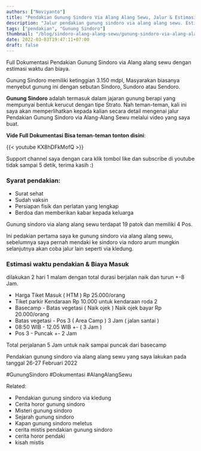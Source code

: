 ```yaml
---
authors: ["Noviyanto"]
title: "Pendakian Gunung Sindoro Via Alang Alang Sewu, Jalur & Estimasi Waktu"
description: "Jalur pendakian gunung sindoro via alang alang sewu. Estimasi waktu dan biaya. Basecamp - Area Camp: 3 Jam · Area Camp - Puncak: 2 Jam"
tags: ["pendakian", "Gunung Sindoro"]
thumbnail: "/blog/sindoro-alang-alang-sewu/gunung-sindoro-via-alang-alang-sewu-full-dokumentasi-youtube.jpg"
date: 2022-03-03T19:47:11+07:00
draft: false
---
```


Full Dokumentasi Pendakian Gunung Sindoro via Alang alang sewu dengan estimasi waktu dan biaya.

Gunung Sindoro memiliki ketinggian 3.150 mdpl, Masyarakan biasanya menyebut gunung ini dengan sebutan Sindoro, Sundoro atau Sendoro.

**Gunung Sindoro** adalah termasuk dalam jajaran gunung berapi yang mempunyai bentuk kerucut dengan tipe Strato. Nah teman-teman, kali ini saya akan memperlihatkan kepada kalian secara detail mengenai jalur Pendakian Gunung Sindoro via Alang-Alang Sewu melalui video yang saya buat.

**Vide Full Dokumentasi Bisa teman-teman tonton disini**:

{{< youtube KX8hDFkMofQ >}}

Support channel saya dengan cara klik tombol like dan subscribe di youtube tidak sampai 5 detik, terima kasih :)

### Syarat pendakian:

- Surat sehat
- Sudah vaksin
- Persiapan fisik dan perlatan yang lengkap
- Berdoa dan memberikan kabar kepada keluarga

Gunung sindoro via alang alang sewu terdapat 19 patok dan memiliki 4 Pos.

Ini pedakian pertama saya ke gunung sindoro via alang alang sewu, sebelumnya saya pernah mendaki ke sindoro via ndoro arum mungkin selanjutnya akan coba jalur lain seperti via kledung.

### Estimasi waktu pendakian & Biaya Masuk

dilakukan 2 hari 1 malam dengan total durasi berjalan naik dan turun +-8 Jam.

- Harga Tiket Masuk ( HTM ) Rp 25.000/orang
- Tiket parkir Kendaraan Rp 10.000 untuk kendaraan roda 2
- Basecamp - Batas vegetasi ( Naik ojek ) Naik ojek bayar Rp 20.000/orang
- Batas vegetasi - Pos 3 ( Area Camp ) 3 Jam ( jalan santai )
- 08:50 WIB - 12.05 WIB +- ( 3 Jam )
- Pos 3 - Puncak +- 2 Jam

Total perjalanan 5 Jam untuk naik sampai puncak dari basecamp

Pendakian gunung sindoro via alang alang sewu yang saya lakukan pada tanggal
26-27 Februari 2022

#GunungSindoro #Dokumentasi #AlangAlangSewu

Related:

- Pendakian gunung sindoro via kledung
- Cerita horor gunung sindoro
- Misteri gunung sindoro
- Sejarah gunung sindoro
- Kapan gunung sindoro meletus
- cerita mistis pendakian gunung sindoro
- cerita horor pendaki
- kisah mistis
